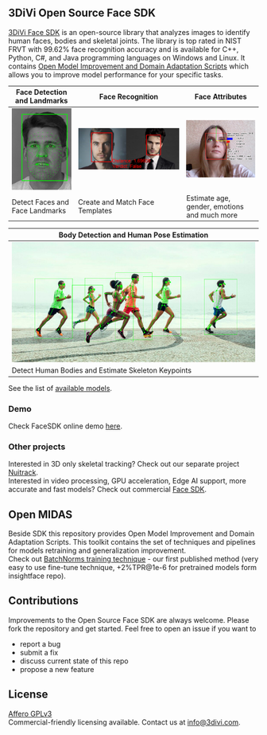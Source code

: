 
## 3DiVi Open Source Face SDK

[3DiVi Face SDK](face_sdk/) is an open-source library that analyzes images to identify human faces, bodies and skeletal joints. The library is top rated in NIST FRVT with 99.62% face recognition accuracy and is available for C++, Python, C#, and Java programming languages on Windows and Linux.
It contains [Open Model Improvement and Domain Adaptation Scripts](open_midas/) which allows you to improve model performance for your specific tasks.

|Face Detection and Landmarks|Face Recognition|Face Attributes|
|--|--|--|
|![face_detector](face_sdk/img_samples/doc/detection_and_landmarks.png)|![face_detector](face_sdk/img_samples/doc/face_recognition.png)|![face_detector](face_sdk/img_samples/doc/face_attributes.png) |
| Detect Faces and Face Landmarks| Create and Match Face Templates | Estimate age, gender, emotions and much more|

|Body Detection and Human Pose Estimation|
|--|
|![face_detector](face_sdk/img_samples/doc/pose_estimation.png)|
| Detect Human Bodies and Estimate Skeleton Keypoints| 

See the list of [available models](face_sdk/).

### Demo
Check FaceSDK online demo [here](https://demo.3divi.ai/en/detect).
### Other projects
Interested in 3D only skeletal tracking? Check out our separate project [Nuitrack](https://github.com/3DiVi/nuitrack-sdk).    
Interested in video processing, GPU acceleration, Edge AI support, more accurate and fast models? Check out commercial [Face SDK](https://3divi.ai/products/software/face-sdk).  

## Open MIDAS

Beside SDK this repository provides Open Model Improvement and Domain Adaptation Scripts. This toolkit contains the set of techniques and pipelines for models retraining and generalization improvement.  
Check out [BatchNorms training technique](open_midas/README.md) - our first published method (very easy to use fine-tune technique, +2%TPR@1e-6 for pretrained models form insightface repo).

## Contributions

Improvements to the Open Source Face SDK are always welcome. Please fork the repository and get started. 
Feel free  to open an issue if you want to
* report a bug
* submit a fix
* discuss current state of this repo
* propose a new feature

## License

[Affero GPLv3](http://www.gnu.org/licenses/agpl-3.0.html)  
Commercial-friendly licensing available. Contact us at info@3divi.com.
